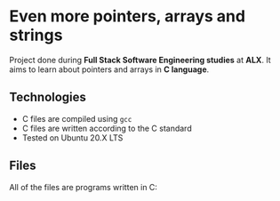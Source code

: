 # Even more pointers, arrays and strings

Project done during **Full Stack Software Engineering studies** at **ALX**. It aims to learn about pointers and arrays in **C language**.

## Technologies
* C files are compiled using `gcc`
* C files are written according to the C standard
* Tested on Ubuntu 20.X LTS

## Files
All of the  files are programs written in C:
